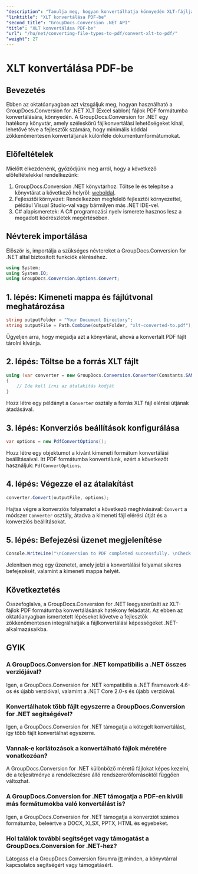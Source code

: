 ```yaml
---
"description": "Tanulja meg, hogyan konvertálhatja könnyedén XLT-fájljait PDF formátumba a GroupDocs.Conversion for .NET segítségével. Egyszerűsítse dokumentumkonvertálási feladatait ezzel az átfogó oktatóanyaggal."
"linktitle": "XLT konvertálása PDF-be"
"second_title": "GroupDocs.Conversion .NET API"
"title": "XLT konvertálása PDF-be"
"url": "/hu/net/converting-file-types-to-pdf/convert-xlt-to-pdf/"
"weight": 27
---
```


# XLT konvertálása PDF-be


## Bevezetés
Ebben az oktatóanyagban azt vizsgáljuk meg, hogyan használható a GroupDocs.Conversion for .NET XLT (Excel sablon) fájlok PDF formátumba konvertálására, könnyedén. A GroupDocs.Conversion for .NET egy hatékony könyvtár, amely széleskörű fájlkonvertálási lehetőségeket kínál, lehetővé téve a fejlesztők számára, hogy minimális kóddal zökkenőmentesen konvertáljanak különféle dokumentumformátumokat.
## Előfeltételek
Mielőtt elkezdenénk, győződjünk meg arról, hogy a következő előfeltételekkel rendelkezünk:
1. GroupDocs.Conversion .NET könyvtárhoz: Töltse le és telepítse a könyvtárat a következő helyről: [weboldal](https://releases.groupdocs.com/conversion/net/).
2. Fejlesztői környezet: Rendelkezzen megfelelő fejlesztői környezettel, például Visual Studio-val vagy bármilyen más .NET IDE-vel.
3. C# alapismeretek: A C# programozási nyelv ismerete hasznos lesz a megadott kódrészletek megértésében.

## Névterek importálása
Először is, importálja a szükséges névtereket a GroupDocs.Conversion for .NET által biztosított funkciók eléréséhez.

```csharp
using System;
using System.IO;
using GroupDocs.Conversion.Options.Convert;
```
## 1. lépés: Kimeneti mappa és fájlútvonal meghatározása
```csharp
string outputFolder = "Your Document Directory";
string outputFile = Path.Combine(outputFolder, "xlt-converted-to.pdf");
```
Ügyeljen arra, hogy megadja azt a könyvtárat, ahová a konvertált PDF fájlt tárolni kívánja.
## 2. lépés: Töltse be a forrás XLT fájlt
```csharp
using (var converter = new GroupDocs.Conversion.Converter(Constants.SAMPLE_XLT))
{
    // Ide kell írni az átalakítás kódját
}
```
Hozz létre egy példányt a `Converter` osztály a forrás XLT fájl elérési útjának átadásával.
## 3. lépés: Konverziós beállítások konfigurálása
```csharp
var options = new PdfConvertOptions();
```
Hozz létre egy objektumot a kívánt kimeneti formátum konvertálási beállításaival. Itt PDF formátumba konvertálunk, ezért a következőt használjuk: `PdfConvertOptions`.
## 4. lépés: Végezze el az átalakítást
```csharp
converter.Convert(outputFile, options);
```
Hajtsa végre a konverziós folyamatot a következő meghívásával: `Convert` a módszer `Converter` osztály, átadva a kimeneti fájl elérési útját és a konverziós beállításokat.
## 5. lépés: Befejezési üzenet megjelenítése
```csharp
Console.WriteLine("\nConversion to PDF completed successfully. \nCheck output in {0}", outputFolder);
```
Jelenítsen meg egy üzenetet, amely jelzi a konvertálási folyamat sikeres befejezését, valamint a kimeneti mappa helyét.

## Következtetés
Összefoglalva, a GroupDocs.Conversion for .NET leegyszerűsíti az XLT-fájlok PDF formátumba konvertálásának hatékony feladatát. Az ebben az oktatóanyagban ismertetett lépéseket követve a fejlesztők zökkenőmentesen integrálhatják a fájlkonvertálási képességeket .NET-alkalmazásaikba.
## GYIK
### A GroupDocs.Conversion for .NET kompatibilis a .NET összes verziójával?
Igen, a GroupDocs.Conversion for .NET kompatibilis a .NET Framework 4.6-os és újabb verzióival, valamint a .NET Core 2.0-s és újabb verzióival.
### Konvertálhatok több fájlt egyszerre a GroupDocs.Conversion for .NET segítségével?
Igen, a GroupDocs.Conversion for .NET támogatja a kötegelt konvertálást, így több fájlt konvertálhat egyszerre.
### Vannak-e korlátozások a konvertálható fájlok méretére vonatkozóan?
A GroupDocs.Conversion for .NET különböző méretű fájlokat képes kezelni, de a teljesítménye a rendelkezésre álló rendszererőforrásoktól függően változhat.
### A GroupDocs.Conversion for .NET támogatja a PDF-en kívüli más formátumokba való konvertálást is?
Igen, a GroupDocs.Conversion for .NET támogatja a konverziót számos formátumba, beleértve a DOCX, XLSX, PPTX, HTML és egyebeket.
### Hol találok további segítséget vagy támogatást a GroupDocs.Conversion for .NET-hez?
Látogass el a GroupDocs.Conversion fórumra [itt](https://forum.groupdocs.com/c/conversion/11) minden, a könyvtárral kapcsolatos segítségért vagy támogatásért.